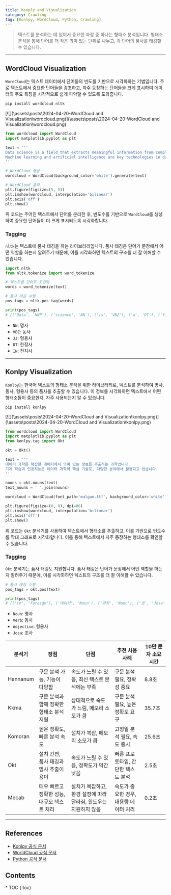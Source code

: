 ```yaml
---
title: Konply and Visualization
category: Crawling
tag: [Konlpy, WordCloud, Python, Crawling]
---
```


> 텍스트를 분석하는 데 있어서 중요한 과정 중 하나는 형태소 분석입니다. 형태소 분석을 통해 단어를 더 작은 의미 있는 단위로 나누고, 각 단어의 품사를 태깅할 수 있습니다. 

---

## WordCloud Visualization
`WordCloud`는 텍스트 데이터에서 단어들의 빈도를 기반으로 시각화하는 기법입니다. 주로 텍스트에서 중요한 단어들을 강조하고, 자주 등장하는 단어들을 크게 표시하여 데이터의 주요 특징을 시각적으로 쉽게 파악할 수 있도록 도와줍니다.

```bash
pip install wordcloud nltk
```

[![](\assets\posts\2024-04-20-WordCloud and Visualization\wordcloud.png)](\assets\posts\2024-04-20-WordCloud and Visualization\wordcloud.png)
```python
from wordcloud import WordCloud
import matplotlib.pyplot as plt

text = '''
Data science is a field that extracts meaningful information from complex data.
Machine learning and artificial intelligence are key technologies in data science, used in various fields.
'''

# WordCloud 생성
wordcloud = WordCloud(background_color='white').generate(text)

# WordCloud 출력
plt.figure(figsize=(5, 5))
plt.imshow(wordcloud, interpolation='bilinear')
plt.axis('off')
plt.show()
```
위 코드는 주어진 텍스트에서 단어를 분리한 후, 빈도수를 기반으로 `WordCloud`를 생성하여 중요한 단어들이 더 크게 표시되도록 시각화합니다.

### Tagging
`nltk`는 텍스트에 품사 태깅을 하는 라이브러리입니다. 품사 태깅은 단어가 문장에서 어떤 역할을 하는지 알려주기 때문에, 이를 시각화하면 텍스트의 구조를 더 잘 이해할 수 있습니다.

```python
import nltk
from nltk.tokenize import word_tokenize

# 텍스트를 단어로 토큰화
words = word_tokenize(text)

# 품사 태깅 수행
pos_tags = nltk.pos_tag(words)

print(pos_tags)
# [('Data', 'NNP'), ('science', 'NN'), ('is', 'VBZ'), ('a', 'DT'), ('field', 'NN'), ('that', 'WDT'), ('extracts', 'VBZ'), ('meaningful', 'JJ'), ('information', 'NN'), ('from', 'IN'), ('complex', 'JJ'), ('data', 'NNS'), ('.', '.'), ('Machine', 'NNP'), ('learning', 'NN'), ('and', 'CC'), ('artificial', 'JJ'), ('intelligence', 'NN'), ('are', 'VBP'), ('key', 'JJ'), ('technologies', 'NNS'), ('in', 'IN'), ('data', 'NNS'), ('science', 'NN'), (',', ','), ('used', 'VBN'), ('in', 'IN'), ('various', 'JJ'), ('fields', 'NNS'), ('.', '.')] 
```
- `NN`: 명사
- `VBZ`: 동사
- `JJ`: 형용사
- `DT`: 한정사
- `IN`: 전치사

---

## Konlpy Visualization
`Konlpy`는 한국어 텍스트의 형태소 분석을 위한 라이브러리로, 텍스트를 분석하여 명사, 동사, 형용사 등의 품사를 추출할 수 있습니다. 이 정보를 시각화하면 텍스트에서 어떤 형태소들이 중요한지, 자주 사용되는지 알 수 있습니다.

```bash
pip install konlpy
```

[![](\assets\posts\2024-04-20-WordCloud and Visualization\konlpy.png)](\assets\posts\2024-04-20-WordCloud and Visualization\konlpy.png)
```python
from wordcloud import WordCloud
import matplotlib.pyplot as plt
from konlpy.tag import Okt

okt = Okt()

text = '''
데이터 과학은 복잡한 데이터에서 의미 있는 정보를 추출하는 과학입니다.
기계 학습과 인공지능은 데이터 과학의 핵심 기술로, 다양한 분야에서 활용되고 있습니다.
'''

nouns = okt.nouns(text)
text_nouns = ' '.join(nouns)

wordcloud = WordCloud(font_path='malgun.ttf', background_color='white').generate(text_nouns)

plt.figure(figsize=(8, 8), dpi=80)
plt.imshow(wordcloud, interpolation='bilinear')
plt.axis('off')
plt.show()
```

위 코드는 `Okt` 분석기를 사용하여 텍스트에서 형태소를 추출하고, 이를 기반으로 빈도수를 막대 그래프로 시각화합니다. 이를 통해 텍스트에서 자주 등장하는 형태소를 확인할 수 있습니다.

### Tagging
`Okt` 분석기는 품사 태깅도 지원합니다. 품사 태깅은 단어가 문장에서 어떤 역할을 하는지 알려주기 때문에, 이를 시각화하면 텍스트의 구조를 더 잘 이해할 수 있습니다.

```python
# 품사 태깅 수행
pos_tags = okt.pos(text)

print(pos_tags)
# [('\n', 'Foreign'), ('데이터', 'Noun'), ('과학', 'Noun'), ('은', 'Josa'), ('복잡한', 'Adjective'), ('데이터', 'Noun'), ('에서', 'Josa'), ('의미', 'Noun'), ('있는', 'Adjective'), ('정보', 'Noun'), ('를', 'Josa'), ('추출', 'Noun'), ('하는', 'Verb'), ('과학', 'Noun'), ('입니다', 'Adjective'), ('.', 'Punctuation'), ('\n', 'Foreign'), ('기계', 'Noun'), ('학습', 'Noun'), ('과', 'Josa'), ('인공', 'Noun'), ('지능', 'Noun'), ('은', 'Josa'), ('데이터', 'Noun'), ('과학', 'Noun'), ('의', 'Josa'), ('핵심', 'Noun'), ('기술', 'Noun'), ('로', 'Josa'), (',', 'Punctuation'), ('다양한', 'Adjective'), ('분야', 'Noun'), ('에서', 'Josa'), ('활용', 'Noun'), ('되고', 'Verb'), ('있습니다', 'Adjective'), ('.', 'Punctuation'), ('\n', 'Foreign')]
```
- `Noun`: 명사
- `Verb`: 동사
- `Adjective`: 형용사
- `Josa`: 조사

| 분석기 | 장점 | 단점 | 추천 사용 사례 | 10만 문자 소요시간 |
| - | - | - | - | - |
| Hannanum | 구문 분석 가능, 기능이 다양함 | 속도가 느릴 수 있음, 최신 텍스트 분석에는 부족	 | 구문 분석 필요, 정확성 중요 | 8.8초 |
| Kkma | 구문 분석과 함께 정확한 형태소 분석 지원 | 상대적으로 속도가 느림, 메모리 소모가 큼 | 구문 분석 필요, 높은 정확도 요구 | 35.7초 |
| Komoran | 높은 정확도, 빠른 분석 속도 | 설치가 복잡, 메모리 소모가 큼 | 고정밀 분석 필요, 속도 중시 | 25.6초 |
| Okt	| 설치 간편, 품사 태깅과 명사 추출이 용이 | 속도가 느릴 수 있음, 정확도가 약간 낮음 | 빠른 프로토타입, 간단한 텍스트 분석 | 2.5초 |
| Mecab	| 매우 빠르고 정확한 성능, 대규모 텍스트 처리 | 설치가 복잡하고, 환경 설정에 따라 달라짐, 윈도우는 지원하지 않음 | 속도가 중요한 경우, 대용량 데이터 처리 | 0.2초 |

---

## References
- [Konlpy 공식 문서](https://konlpy.org/en/latest/)
- [WorldCloud 공식 문서](https://github.com/amueller/word_cloud/)
- [Python 공식 문서](https://docs.python.org/3/)

<nav class='post-toc' markdown='1'>
  <h2>Contents</h2>
* TOC
{:toc}
</nav>
